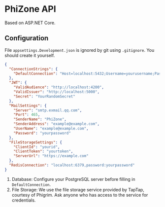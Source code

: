 ﻿# PhiZone API

Based on ASP.NET Core.

## Configuration

File `appsettings.Development.json` is ignored by git using `.gitignore`. You should create it yourself.

```json
{
  "ConnectionStrings": {
    "DefaultConnection": "Host=localhost:5432;Username=yourusername;Password=yourpassword;Database=yourdatabase"
  },
  "JWT": {
    "ValidAudience": "http://localhost:4200",
    "ValidIssuer": "http://localhost:5000",
    "Secret": "YourRandomSecret"
  },
  "MailSettings": {
    "Server": "smtp.exmail.qq.com",
    "Port": 465,
    "SenderName": "PhiZone",
    "SenderAddress": "example@example.com",
    "UserName": "example@example.com",
    "Password": "yourpassword"
  },
  "FileStorageSettings": {
    "ClientId": "yourid",
    "ClientToken": "yourtoken",
    "ServerUrl": "https://example.com"
  },
  "RedisConnection": "localhost:6379,password:yourpassword"
}
```

1. Database: Configure your PostgreSQL server before filling in `DefaultConnection`.
2. File Storage: We use the file storage service provided by TapTap, courtesy of Phigrim. Ask anyone who has access to
   the service for credentials.